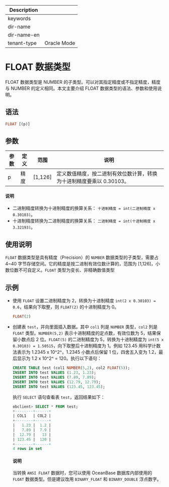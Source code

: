 | Description   |                 |
|---------------|-----------------|
| keywords      |                 |
| dir-name      |                 |
| dir-name-en   |                 |
| tenant-type   | Oracle Mode     |

# FLOAT 数据类型

FLOAT 数据类型是 NUMBER 的子类型。可以对其指定精度或不指定精度，精度与 NUMBER 的定义相同。本文主要介绍 FLOAT 数据类型的语法、参数和使用说明。

## 语法

```sql
FLOAT [(p)]
```

## 参数

| 参数 | 定义 |    范围     |                   说明                   |
|----|----|-----------|----------------------------------------|
| p  | 精度 | \[1,126\] | 定义数值精度，按二进制有效位数计算，转换为十进制精度要乘以 0.30103。 |

  <main id="notice" type='explain'>
    <h4>说明</h4>
    <ul>
    <li>二进制精度转换为十进制精度的换算关系： <code>十进制精度 = int(二进制精度 x 0.30103)</code>。</li>
    <li>十进制精度转换为二进制精度的换算关系： <code>二进制精度 = int(十进制精度 x 3.32193)</code>。</li>
    </ul>
  </main>

## 使用说明

`FLOAT` 数据类型是具有精度（Precision）的 `NUMBER` 数据类型的子类型，需要占 4\~40 字节存储空间。它的精度是按二进制有效位数计算的，范围为 \[1,126\]，小数位数不可自定义。`FLOAT` 类型为变长、非精确数值类型

## 示例

* 使用 `FLOAT` 设置二进制精度为 2，转换为十进制精度 `int(2 x 0.30103) = 0.6`，结果向下取整，则 `FLOAT(2)` 的十进制精度为 0。

  ```sql
  FLOAT(2)
  ```

* 创建表 `test`，并向里面插入数据。其中 `col1` 列是 `NUMBER` 类型，`col2` 列是 `FLOAT` 类型。`NUMBER(5,2)` 表示十进制精度的定点数，有效位数为 5，结果保留小数点后 2 位。`FLOAT(5)` 的二进制精度为 5，转换为十进制精度为 `int(5 x 0.30103) = 1.50515`，向下取整后十进制精度为 1。例如 123.45 用科学计数法表示为 1.2345 x 10^2^，1.2345 小数点后保留 1 位，四舍五入变为 1.2，最后显示为 1.2 x 10^2^ = 120。执行以下语句：

  ```sql
  CREATE TABLE test (col1 NUMBER(5,2), col2 FLOAT(5));
  INSERT INTO test VALUES (1.23, 1.23);
  INSERT INTO test VALUES (7.89, 7.89);
  INSERT INTO test VALUES (12.79, 12.79);
  INSERT INTO test VALUES (123.45, 123.45);
  ```

  执行 `SELECT` 语句查看表 `test`，返回结果如下：

  ```sql
  obclient> SELECT * FROM test;
  +--------+------+
  | COL1   | COL2 |
  +--------+------+
  |   1.23 |  1.2 |
  |   7.89 |  7.9 |
  |  12.79 |   13 |
  | 123.45 |  120 |
  +--------+------+
  4 rows in set
  ```

  <main id="notice" type='explain'>
    <h4>说明</h4>
    <p>当转换 <code>ANSI FLOAT</code> 数据时，您可以使用 OceanBase 数据库内部使用的 <code>FLOAT</code> 数据类型。但是建议改用 <code>BINARY_FLOAT</code> 和 <code>BINARY_DOUBLE</code> 浮点数字。</p>
  </main>
